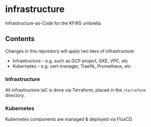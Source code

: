 # infrastructure

Infrastructure-as-Code for the KFIRS umbrella.

## Contents

Changes in this repository will apply two tiers of infrastructure:

* Infrastructure - e.g. such as GCP project, GKE, VPC, etc
* Kubernetes - e.g. cert-manager, Traefik, Prometheus, etc

### Infrastructure

All infrastructure IaC is done via Terraform, placed in the `/terraform` directory.

### Kubernetes

Kubernetes components are managed & deployed via FluxCD. 
